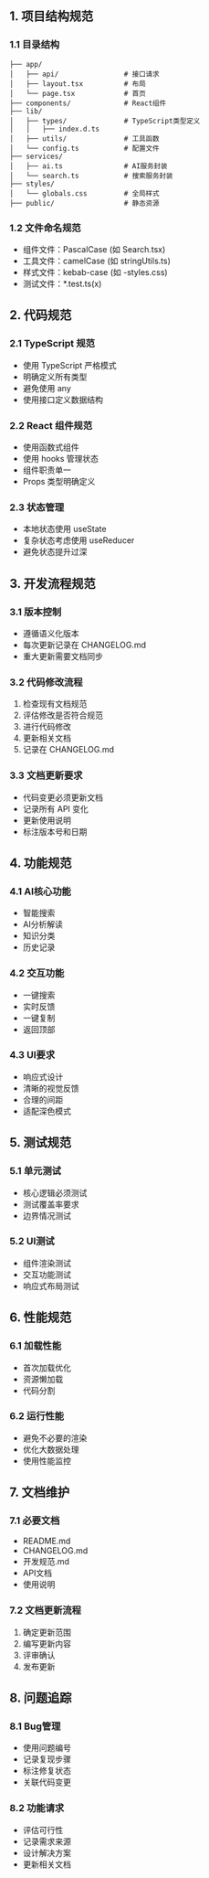 ## 1. 项目结构规范

### 1.1 目录结构
```
├── app/
│   ├── api/                # 接口请求
│   ├── layout.tsx          # 布局
│   └── page.tsx            # 首页
├── components/             # React组件
├── lib/
│   ├── types/              # TypeScript类型定义
│   │   ├── index.d.ts
│   ├── utils/              # 工具函数
│   └── config.ts           # 配置文件
├── services/
│   ├── ai.ts               # AI服务封装
│   └── search.ts           # 搜索服务封装
├── styles/
│   └── globals.css         # 全局样式
├── public/                 # 静态资源
```

### 1.2 文件命名规范
- 组件文件：PascalCase (如 Search.tsx)
- 工具文件：camelCase (如 stringUtils.ts)
- 样式文件：kebab-case (如 -styles.css)
- 测试文件：*.test.ts(x)

## 2. 代码规范

### 2.1 TypeScript 规范
- 使用 TypeScript 严格模式
- 明确定义所有类型
- 避免使用 any
- 使用接口定义数据结构

### 2.2 React 组件规范
- 使用函数式组件
- 使用 hooks 管理状态
- 组件职责单一
- Props 类型明确定义

### 2.3 状态管理
- 本地状态使用 useState
- 复杂状态考虑使用 useReducer
- 避免状态提升过深

## 3. 开发流程规范

### 3.1 版本控制
- 遵循语义化版本
- 每次更新记录在 CHANGELOG.md
- 重大更新需要文档同步

### 3.2 代码修改流程
1. 检查现有文档规范
2. 评估修改是否符合规范
3. 进行代码修改
4. 更新相关文档
5. 记录在 CHANGELOG.md

### 3.3 文档更新要求
- 代码变更必须更新文档
- 记录所有 API 变化
- 更新使用说明
- 标注版本号和日期

## 4. 功能规范

### 4.1 AI核心功能
- 智能搜索
- AI分析解读
- 知识分类
- 历史记录

### 4.2 交互功能
- 一键搜索
- 实时反馈
- 一键复制
- 返回顶部

### 4.3 UI要求
- 响应式设计
- 清晰的视觉反馈
- 合理的间距
- 适配深色模式

## 5. 测试规范

### 5.1 单元测试
- 核心逻辑必须测试
- 测试覆盖率要求
- 边界情况测试

### 5.2 UI测试
- 组件渲染测试
- 交互功能测试
- 响应式布局测试

## 6. 性能规范

### 6.1 加载性能
- 首次加载优化
- 资源懒加载
- 代码分割

### 6.2 运行性能
- 避免不必要的渲染
- 优化大数据处理
- 使用性能监控

## 7. 文档维护

### 7.1 必要文档
- README.md
- CHANGELOG.md
- 开发规范.md
- API文档
- 使用说明

### 7.2 文档更新流程
1. 确定更新范围
2. 编写更新内容
3. 评审确认
4. 发布更新

## 8. 问题追踪

### 8.1 Bug管理
- 使用问题编号
- 记录复现步骤
- 标注修复状态
- 关联代码变更

### 8.2 功能请求
- 评估可行性
- 记录需求来源
- 设计解决方案
- 更新相关文档